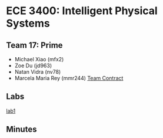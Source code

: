 # ECE 3400: Intelligent Physical Systems
## Team 17: Prime
* Michael Xiao (mfx2)
* Zoe Du (jd963)
* Natan Vidra (nv78)
* Marcela Maria Rey (mmr244)
[Team Contract](https://3400-17.github.io/Team-17-Prime/contract)

## Labs
[lab1](https://3400-17.github.io/Team-17-Prime/labs/lab1)

 


## Minutes

